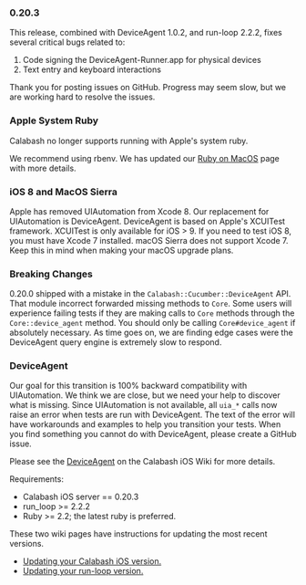 ### 0.20.3

This release, combined with DeviceAgent 1.0.2, and run-loop 2.2.2,
fixes several critical bugs related to:

1. Code signing the DeviceAgent-Runner.app for physical devices
2. Text entry and keyboard interactions

Thank you for posting issues on GitHub.  Progress may seem slow, but we
are working hard to resolve the issues.

### Apple System Ruby

Calabash no longer supports running with Apple's system ruby.

We recommend using rbenv.  We has updated our
[Ruby on MacOS](https://github.com/calabash/calabash-ios/wiki/Ruby-on-MacOS)
page with more details.

### iOS 8 and MacOS Sierra

Apple has removed UIAutomation from Xcode 8. Our replacement for UIAutomation
is DeviceAgent. DeviceAgent is based on Apple's XCUITest framework. XCUITest
is only available for iOS > 9. If you need to test iOS 8, you must have Xcode 7
installed. macOS Sierra does not support Xcode 7. Keep this in mind when making
your macOS upgrade plans.

### Breaking Changes

0.20.0 shipped with a mistake in the `Calabash::Cucumber::DeviceAgent`
API.  That module incorrect forwarded missing methods to `Core`.  Some
users will experience failing tests if they are making calls to `Core`
methods through the `Core::device_agent` method.  You should only be
calling `Core#device_agent` if absolutely necessary.  As time goes on,
we are finding edge cases were the DeviceAgent query engine is extremely
slow to respond.

### DeviceAgent

Our goal for this transition is 100% backward compatibility with
UIAutomation.  We think we are close, but we need your help to discover
what is missing.  Since UIAutomation is not available, all `uia_*` calls
now raise an error when tests are run with DeviceAgent.  The text of the
error will have workarounds and examples to help you transition your
tests.  When you find something you cannot do with DeviceAgent, please
create a GitHub issue.

Please see the
[DeviceAgent](https://github.com/calabash/calabash-ios/wiki/DeviceAgent)
on the Calabash iOS Wiki for more details.

Requirements:

* Calabash iOS server == 0.20.3
* run\_loop >= 2.2.2
* Ruby >= 2.2; the latest ruby is preferred.

These two wiki pages have instructions for updating the most recent versions.

* [Updating your Calabash iOS version.](https://github.com/calabash/calabash-ios/wiki/B1-Updating-your-Calabash-iOS-version)
* [Updating your run-loop version.](https://github.com/calabash/calabash-ios/wiki/Updating-your-run-loop-version)
